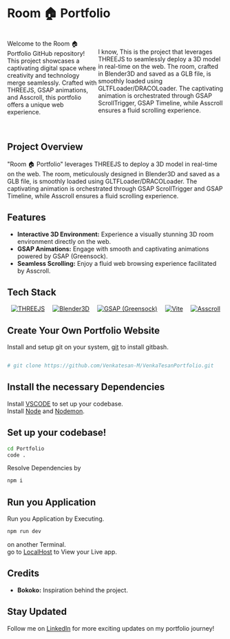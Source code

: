 # Room 🏠 Portfolio

<div style="display: flex; align-items: center;">
    
<p>Welcome to the Room 🏠 Portfolio GitHub repository! This project showcases a captivating digital space where creativity and technology merge seamlessly. Crafted with THREEJS, GSAP animations, and Asscroll, this portfolio offers a unique web experience.</p>
  <br>
  I know, This is the project that leverages THREEJS to seamlessly deploy a 3D model in real-time on the web. The room, crafted in Blender3D and saved as a GLB file, is smoothly loaded using GLTFLoader/DRACOLoader. The captivating animation is orchestrated through GSAP ScrollTrigger, GSAP Timeline, while Asscroll ensures a fluid scrolling experience.
</div>

<br>

## Project Overview

"Room 🏠 Portfolio" leverages THREEJS to deploy a 3D model in real-time on the web. The room, meticulously designed in Blender3D and saved as a GLB file, is smoothly loaded using GLTFLoader/DRACOLoader. The captivating animation is orchestrated through GSAP ScrollTrigger and GSAP Timeline, while Asscroll ensures a fluid scrolling experience.

## Features

- **Interactive 3D Environment:** Experience a visually stunning 3D room environment directly on the web.
- **GSAP Animations:** Engage with smooth and captivating animations powered by GSAP (Greensock).
- **Seamless Scrolling:** Enjoy a fluid web browsing experience facilitated by Asscroll.

## Tech Stack

<div style="display:flex; justify-content:space-around;">
    <a href="https://threejs.org/"><img src="https://img.shields.io/badge/THREEJS-black?style=for-the-badge&logo=three.js&logoColor=white" alt="THREEJS" /></a>
    <a href="https://www.blender.org/"><img src="https://img.shields.io/badge/Blender3D-FF6600?style=for-the-badge&logo=blender&logoColor=white" alt="Blender3D" /></a>
    <a href="https://greensock.com/gsap/"><img src="https://img.shields.io/badge/GSAP-88CE02?style=for-the-badge&logo=greensock&logoColor=white" alt="GSAP (Greensock)" /></a>
    <a href="https://vitejs.dev/"><img src="https://img.shields.io/badge/Vite-646CFF?style=for-the-badge&logo=vite&logoColor=white" alt="Vite" /></a>
    <a href="https://www.npmjs.com/package/@ashthornton/asscroll"><img src="https://img.shields.io/badge/Asscroll-8D99AE?style=for-the-badge&logoColor=white" alt="Asscroll" /></a>
</div>

<!-- ## Live Website

Explore the live website [here](https://venka-tesan-portfolio.vercel.app/). -->

## Create Your Own Portfolio Website

Install and setup git on your system, [git](https://git-scm.com/download/win) to install gitbash.

```bash

# git clone https://github.com/Venkatesan-M/VenkaTesanPortfolio.git

```

## Install the necessary Dependencies

Install [VSCODE](https://code.visualstudio.com/) to set up your codebase.
</br>
Install [Node](https://nodejs.org/en) and [Nodemon](https://www.npmjs.com/package/nodemon).

## Set up your codebase!

```bash
cd Portfolio
code .
```

Resolve Dependencies by

```bash
npm i
```

## Run you Application

Run you Application by Executing.
</br>

```bash
npm run dev
```

on another Terminal.
</br>
go to [LocalHost](http://localhost:5173/) to View your Live app.

## Credits

- **Bokoko:** Inspiration behind the project.

## Stay Updated

Follow me on [LinkedIn](https://www.linkedin.com/in/harish-ram-688128232/) for more exciting updates on my portfolio journey!
